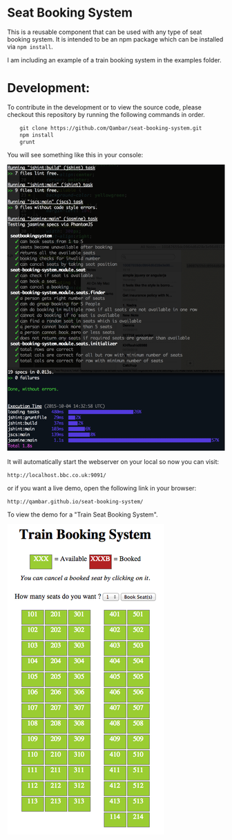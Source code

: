 # Seat Booking System
This is a reusable component that can be used with any type of seat booking system.
It is intended to be an npm package which can be installed via `npm install`.

I am including an example of a train booking system in the examples folder.

# Development:

To contribute in the development or to view the source code, please
checkout this repository by running the following commands in order.

```
    git clone https://github.com/Qambar/seat-booking-system.git
    npm install
    grunt
```
You will see something like this in your console:


![Screenshot of console](console-screenshot.png)

It will automatically start the webserver on your local so now you can visit:

```
http://localhost.bbc.co.uk:9091/
```
or if you want a live demo, open the following link in your browser:

```
http://qambar.github.io/seat-booking-system/
```

To view the demo for a "Train Seat Booking System".

![Screenshot of example demo](train-booking-system-example.png)


